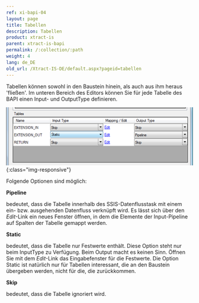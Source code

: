 ```yaml
---
ref: xi-bapi-04
layout: page
title: Tabellen
description: Tabellen
product: xtract-is
parent: xtract-is-bapi
permalink: /:collection/:path
weight: 4
lang: de_DE
old_url: /Xtract-IS-DE/default.aspx?pageid=tabellen
---
```


Tabellen können sowohl in den Baustein hinein, als auch aus ihm heraus 'fließen'. Im unteren Bereich des Editors können Sie für jede Tabelle des BAPI einen Input- und OutputType definieren.

![BAPI-Tables](/img/content/BAPI-Tables.png){:class="img-responsive"}

Folgende Optionen sind möglich:

**Pipeline**

bedeutet, dass die Tabelle innerhalb des SSIS-Datenflusstask mit einem ein- bzw. ausgehenden Datenfluss verknüpft wird. Es lässt sich über den *Edit*-Link ein neues Fenster öffnen, in dem die Elemente der Input-Pipeline auf Spalten der Tabelle gemappt werden.

**Static**

bedeutet, dass die Tabelle nur Festwerte enthält. Diese Option steht nur beim InputType zu Verfügung. Beim Output macht es keinen Sinn. Öffnen Sie mit dem *Edit*-Link das Eingabefenster für die Festwerte. Die Option Static ist natürlich nur für Tabellen interessant, die an den Baustein übergeben werden, nicht für die, die zurückkommen.

**Skip**

bedeutet, dass die Tabelle ignoriert wird.